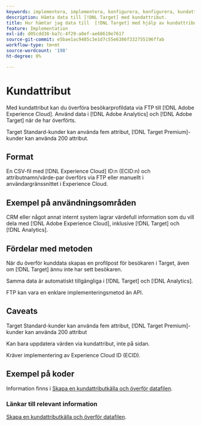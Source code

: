 ```yaml
---
keywords: implementera, implementera, konfigurera, konfigurera, kundattribut
description: Hämta data till [!DNL Target] med kundattribut.
title: Hur hämtar jag data till  [!DNL Target] med hjälp av kundattribut?
feature: Implementation
exl-id: d05cdd38-ba7c-4f29-a0ef-ae68619e7617
source-git-commit: e5bae1ac9485c3e1d7c55e6386f332755196ffab
workflow-type: tm+mt
source-wordcount: '198'
ht-degree: 0%

---
```


# Kundattribut

Med kundattribut kan du överföra besökarprofildata via FTP till [!DNL Adobe Experience Cloud]. Använd data i [!DNL Adobe Analytics] och [!DNL Adobe Target] när de har överförts.

Target Standard-kunder kan använda fem attribut, [!DNL Target Premium]-kunder kan använda 200 attribut.

## Format

En CSV-fil med [!DNL Experience Cloud] ID:n (ECID:n) och attributnamn/värde-par överförs via FTP eller manuellt i användargränssnittet i Experience Cloud.

## Exempel på användningsområden

CRM eller något annat internt system lagrar värdefull information som du vill dela med [!DNL Adobe Experience Cloud], inklusive [!DNL Target] och [!DNL Analytics].

## Fördelar med metoden

När du överför kunddata skapas en profilpost för besökaren i Target, även om [!DNL Target] ännu inte har sett besökaren.

Samma data är automatiskt tillgängliga i [!DNL Target] och [!DNL Analytics].

FTP kan vara en enklare implementeringsmetod än API.

## Caveats

Target Standard-kunder kan använda fem attribut, [!DNL Target Premium]-kunder kan använda 200 attribut

Kan bara uppdatera värden via kundattribut, inte på sidan.

Kräver implementering av Experience Cloud ID (ECID).

## Exempel på koder

Information finns i [Skapa en kundattributkälla och överför datafilen](https://experienceleague.adobe.com/docs/core-services/interface/customer-attributes/t-crs-usecase.html?lang=sv-SE).

### Länkar till relevant information

[Skapa en kundattributkälla och överför datafilen](https://experienceleague.adobe.com/docs/core-services/interface/customer-attributes/t-crs-usecase.html?lang=sv-SE).
